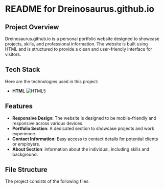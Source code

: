 # README for Dreinosaurus.github.io

## Project Overview

Dreinosaurus.github.io is a personal portfolio website designed to showcase projects, skills, and professional information. The website is built using HTML and is structured to provide a clean and user-friendly interface for visitors.

## Tech Stack

Here are the technologies used in this project:

- **HTML** ![HTML5](https://img.icons8.com/color/48/000000/html-5.png)

## Features

- **Responsive Design**: The website is designed to be mobile-friendly and responsive across various devices.
- **Portfolio Section**: A dedicated section to showcase projects and work experience.
- **Contact Information**: Easy access to contact details for potential clients or employers.
- **About Section**: Information about the individual, including skills and background.

## File Structure

The project consists of the following files:

